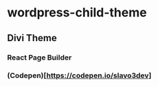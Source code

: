 # wordpress-child-theme
## Divi Theme 

### React Page Builder

### (Codepen)[https://codepen.io/slavo3dev]
